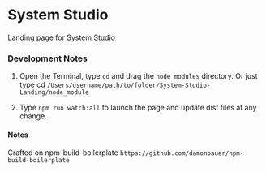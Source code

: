 # System Studio #

Landing page for System Studio

### Development Notes ###

1. Open the Terminal, type `cd` and drag the `node_modules` directory. Or just type cd `/Users/username/path/to/folder/System-Studio-Landing/node_module`

2. Type `npm run watch:all` to launch the page and update dist files at any change.

#### Notes ####

Crafted on npm-build-boilerplate `https://github.com/damonbauer/npm-build-boilerplate`